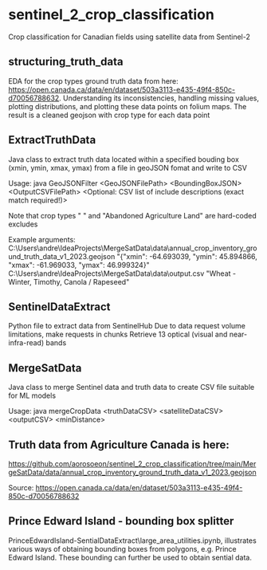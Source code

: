 # sentinel_2_crop_classification
Crop classification for Canadian fields using satellite data from Sentinel-2

## structuring_truth_data
EDA for the crop types ground truth data from here: https://open.canada.ca/data/en/dataset/503a3113-e435-49f4-850c-d70056788632. Understanding its inconsistencies, handling missing values, plotting distributions, and plotting these data points on folium maps. The result is a cleaned geojson with crop type for each data point

## ExtractTruthData
Java class to extract truth data located within a specified bouding box (xmin, ymin, xmax, ymax) from a file in geoJSON fomat and write to CSV

Usage: java GeoJSONFilter \<GeoJSONFilePath\> \<BoundingBoxJSON\> \<OutputCSVFilePath\> \<Optional: CSV list of include descriptions (exact match required!)\>

Note that crop types " " and "Abandoned Agriculture Land" are hard-coded excludes

Example arguments:
C:\Users\andre\IdeaProjects\MergeSatData\data\annual_crop_inventory_ground_truth_data_v1_2023.geojson "{\"xmin\": -64.693039, \"ymin\": 45.894866, \"xmax\": -61.969033, \"ymax\": 46.999324}" C:\Users\andre\IdeaProjects\MergeSatData\data\output.csv "Wheat - Winter, Timothy, Canola / Rapeseed"

## SentinelDataExtract
Python file to extract data from SentinelHub
Due to data request volume limitations, make requests in chunks
Retrieve 13 optical (visual and near-infra-read) bands

## MergeSatData
Java class to merge Sentinel data and truth data to create CSV file suitable for ML models 

Usage: java mergeCropData \<truthDataCSV\> \<satelliteDataCSV\> \<outputCSV\> \<minDistance\>


## Truth data from Agriculture Canada is here:
https://github.com/aorosoeon/sentinel_2_crop_classification/tree/main/MergeSatData/data/annual_crop_inventory_ground_truth_data_v1_2023.geojson

Source: https://open.canada.ca/data/en/dataset/503a3113-e435-49f4-850c-d70056788632

## Prince Edward Island - bounding box splitter

PrinceEdwardIsland-SentialDataExtract\large_area_utilities.ipynb, illustrates various ways of obtaining bounding boxes from polygons, e.g. Prince Edward Island.
These bounding can further be used to obtain sential data.
